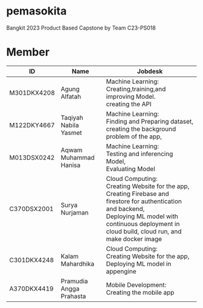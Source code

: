 # pemasokita
Bangkit 2023 Product Based Capstone by Team C23-PS018 

# Member

|    ID    |   Name   | Jobdesk  |
|----------|----------|----------|
| M301DKX4208    | Agung Alfatah            | Machine Learning:<br>Creating,training,and improving Model.<br> creating the API  |
| M122DKY4667    | Taqiyah Nabila Yasmet    | Machine Learning:<br> Finding and Preparing dataset,<br> creating the background problem of the app,  |
| M013DSX0242    | Aqwam Muhammad Hanisa    | Machine Learning:<br>Testing and inferencing Model,<br> Evaluating Model  |
| C370DSX2001    | Surya Nurjaman           | Cloud Computing: <br> Creating Website for the app,<br> Creating Firebase and firestore for authentication and backend,<br> Deploying ML model with continuous deployment in cloud build, cloud run, and make docker image  |
| C301DKX4248    | Kalam Mahardhika         | Cloud Computing: <br> Creating Website for the app, <br> Deploying ML model in appengine  |
| A370DKX4419    | Pramudia Angga Prahasta  | Mobile Development: <br> Creating the mobile app|

